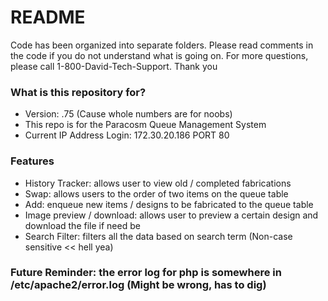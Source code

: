 # README #

Code has been organized into separate folders. Please read comments in the code if you do not understand what is going on.
For more questions, please call 1-800-David-Tech-Support. Thank you

### What is this repository for? ###

* Version: .75 (Cause whole numbers are for noobs)
* This repo is for the Paracosm Queue Management System
* Current IP Address Login: 172.30.20.186 PORT 80

### Features ###

* History Tracker: allows user to view old / completed fabrications
* Swap: allows users to the order of two items on the queue table
* Add: enqueue new items / designs to be fabricated to the queue table
* Image preview / download: allows user to preview a certain design and download the file if need be
* Search Filter: filters all the data based on search term (Non-case sensitive << hell yea)

### Future Reminder: the error log for php is somewhere in /etc/apache2/error.log (Might be wrong, has to dig) ###